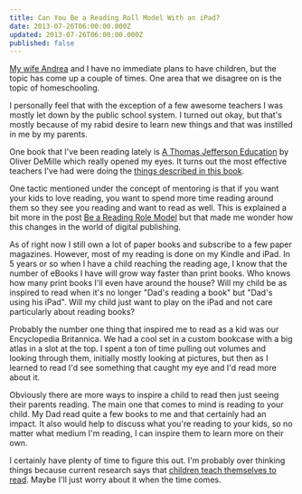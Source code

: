 ```yaml
---
title: Can You Be a Reading Roll Model With an iPad?
date: 2013-07-26T06:00:00.000Z
updated: 2013-07-26T06:00:00.000Z
published: false
---
```


[My wife Andrea](http://www.andrewheartandrea.com/) and I have no immediate plans to have children, but the topic has come up a couple of times. One area that we disagree on is the topic of homeschooling.

I personally feel that with the exception of a few awesome teachers I was mostly let down by the public school system. I turned out okay, but that's mostly because of my rabid desire to learn new things and that was instilled in me by my parents.

One book that I've been reading lately is [A Thomas Jefferson Education](https://www.tjed.org/product/a-thomas-jefferson-education/) by Oliver DeMille which really opened my eyes. It turns out the most effective teachers I've had were doing the [things described in this book](http://www.tjed.org/about-tjed/7-keys/).

One tactic mentioned under the concept of mentoring is that if you want your kids to love reading, you want to spend more time reading around them so they see you reading and want to read as well. This is explained a bit more in the post [Be a Reading Role Model](http://www.scholastic.com/parents/resources/article/reading-together/be-reading-role-model) but that made me wonder how this changes in the world of digital publishing.

As of right now I still own a lot of paper books and subscribe to a few paper magazines. However, most of my reading is done on my Kindle and iPad. In 5 years or so when I have a child reaching the reading age, I know that the number of eBooks I have will grow way faster than print books. Who knows how many print books I'll even have around the house? Will my child be as inspired to read when it's no longer "Dad's reading a book" but "Dad's using his iPad". Will my child just want to play on the iPad and not care particularly about reading books?

Probably the number one thing that inspired me to read as a kid was our Encyclopedia Britannica. We had a cool set in a custom bookcase with a big atlas in a slot at the top. I spent a ton of time pulling out volumes and looking through them, initially mostly looking at pictures, but then as I learned to read I'd see something that caught my eye and I'd read more about it.

Obviously there are more ways to inspire a child to read then just seeing their parents reading. The main one that comes to mind is reading to your child. My Dad read quite a few books to me and that certainly had an impact. It also would help to discuss what you're reading to your kids, so no matter what medium I'm reading, I can inspire them to learn more on their own.

I certainly have plenty of time to figure this out. I'm probably over thinking things because current research says that [children teach themselves to read](http://www.psychologytoday.com/blog/freedom-learn/201002/children-teach-themselves-read). Maybe I'll just worry about it when the time comes.

